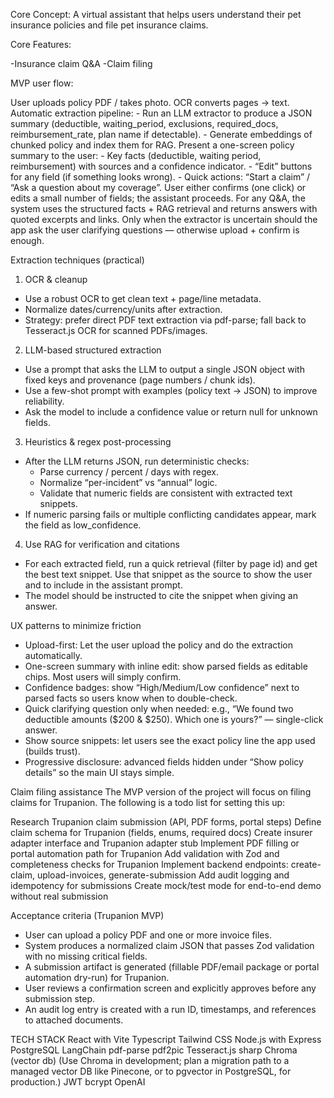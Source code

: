 Core Concept:
A virtual assistant that helps users understand their pet insurance policies and file pet insurance claims.

Core Features:

-Insurance claim Q&A
-Claim filing

MVP user flow:

User uploads policy PDF / takes photo.
OCR converts pages → text.
Automatic extraction pipeline:
	- Run an LLM extractor to produce a JSON summary (deductible, waiting_period, exclusions, required_docs, reimbursement_rate, plan name if detectable).
	- Generate embeddings of chunked policy and index them for RAG.
Present a one-screen policy summary to the user:
	- Key facts (deductible, waiting period, reimbursement) with sources and a confidence indicator.
	- “Edit” buttons for any field (if something looks wrong).
	- Quick actions: “Start a claim” / “Ask a question about my coverage”.
User either confirms (one click) or edits a small number of fields; the assistant proceeds.
For any Q&A, the system uses the structured facts + RAG retrieval and returns answers with quoted excerpts and links.
Only when the extractor is uncertain should the app ask the user clarifying questions — otherwise upload + confirm is enough.



Extraction techniques (practical)


1) OCR & cleanup

- Use a robust OCR to get clean text + page/line metadata.
 - Normalize dates/currency/units after extraction.
 - Strategy: prefer direct PDF text extraction via pdf-parse; fall back to Tesseract.js OCR for scanned PDFs/images.

2) LLM-based structured extraction

- Use a prompt that asks the LLM to output a single JSON object with fixed keys and provenance (page numbers / chunk ids). 
- Use a few-shot prompt with examples (policy text → JSON) to improve reliability.
- Ask the model to include a confidence value or return null for unknown fields.

3) Heuristics & regex post-processing

- After the LLM returns JSON, run deterministic checks:
	- Parse currency / percent / days with regex.
	- Normalize “per-incident” vs “annual” logic.
	- Validate that numeric fields are consistent with extracted text snippets.
- If numeric parsing fails or multiple conflicting candidates appear, mark the field as low_confidence.

4) Use RAG for verification and citations

- For each extracted field, run a quick retrieval (filter by page id) and get the best text snippet. Use that snippet as the source to show the user and to include in the assistant prompt.
- The model should be instructed to cite the snippet when giving an answer.


UX patterns to minimize friction

- Upload-first: Let the user upload the policy and do the extraction automatically.
- One-screen summary with inline edit: show parsed fields as editable chips. Most users will simply confirm.
- Confidence badges: show “High/Medium/Low confidence” next to parsed facts so users know when to double-check.
- Quick clarifying question only when needed: e.g., “We found two deductible amounts ($200 & $250). Which one is yours?” — single-click answer.
- Show source snippets: let users see the exact policy line the app used (builds trust).
- Progressive disclosure: advanced fields hidden under “Show policy details” so the main UI stays simple.

Claim filing assistance
The MVP version of the project will focus on filing claims for Trupanion. The following is a todo list for setting this up:

Research Trupanion claim submission (API, PDF forms, portal steps)
Define claim schema for Trupanion (fields, enums, required docs)
Create insurer adapter interface and Trupanion adapter stub
Implement PDF filling or portal automation path for Trupanion
Add validation with Zod and completeness checks for Trupanion
Implement backend endpoints: create-claim, upload-invoices, generate-submission
Add audit logging and idempotency for submissions
Create mock/test mode for end-to-end demo without real submission

Acceptance criteria (Trupanion MVP)
- User can upload a policy PDF and one or more invoice files.
- System produces a normalized claim JSON that passes Zod validation with no missing critical fields.
- A submission artifact is generated (fillable PDF/email package or portal automation dry-run) for Trupanion.
- User reviews a confirmation screen and explicitly approves before any submission step.
- An audit log entry is created with a run ID, timestamps, and references to attached documents.

TECH STACK
React with Vite
Typescript
Tailwind CSS
Node.js with Express
PostgreSQL
LangChain
pdf-parse
pdf2pic
Tesseract.js
sharp
Chroma (vector db)
(Use Chroma in development; plan a migration path to a managed vector DB like Pinecone, or to pgvector in PostgreSQL, for production.)
JWT
bcrypt
OpenAI